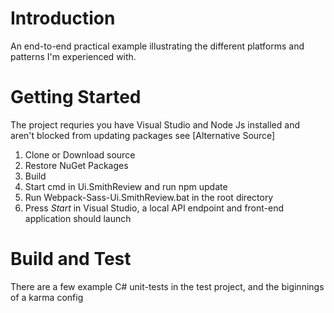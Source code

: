 # Introduction
An end-to-end practical example illustrating the different platforms and patterns I'm experienced with.

# Getting Started
The project requries you have Visual Studio and Node Js installed and aren't blocked from updating packages see [Alternative Source]
1.	Clone or Download source
2.  Restore NuGet Packages
3.	Build
3.	Start cmd in Ui.SmithReview and run npm update
4.  Run Webpack-Sass-Ui.SmithReview.bat in the root directory
5.  Press *Start* in Visual Studio, a local API endpoint and front-end application should launch

# Build and Test
There are a few example C# unit-tests in the test project, and the biginnings of a karma config
